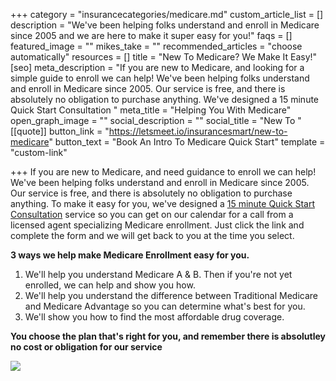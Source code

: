 +++
category = "insurancecategories/medicare.md"
custom_article_list = []
description = "We've been helping folks understand and enroll in Medicare since 2005 and we are here to make it super easy for you!"
faqs = []
featured_image = ""
mikes_take = ""
recommended_articles = "choose automatically"
resources = []
title = "New To Medicare? We Make It Easy!"
[seo]
meta_description = "If you are new to Medicare, and looking for a simple guide to enroll we can help! We've been helping folks understand and enroll in Medicare since 2005. Our service is free, and there is absolutely no obligation to purchase anything. We've designed a 15 minute Quick Start Consultation "
meta_title = "Helping You With Medicare"
open_graph_image = ""
social_description = ""
social_title = "New To "
[[quote]]
button_link = "https://letsmeet.io/insurancesmart/new-to-medicare"
button_text = "Book An Intro To Medicare Quick Start"
template = "custom-link"

+++
If you are new to Medicare, and need guidance to enroll we can help! We've been helping folks understand and enroll in Medicare since 2005. Our service is free, and there is absolutely no obligation to purchase anything. To make it easy for you, we've designed a [15 minute Quick Start Consultation](https://letsmeet.io/insurancesmart/new-to-medicare "New To Medicare Quick Start Consultation") service so you can get on our calendar for a call from a licensed agent specializing Medicare enrollment. Just click the link and complete the form and we will get back to you at the time you select. 

**3 ways we help make Medicare Enrollment easy for you.**

1. We'll help you understand Medicare A & B. Then if you're not yet enrolled, we can help and show you how.
2. We'll help you understand the difference between Traditional Medicare and Medicare Advantage so you can determine what's best for you. 
3. We'll show you how to find the most affordable drug coverage.

**You choose the plan that's right for you, and remember there is absolutley no cost or obligation for our service**

[![](https://res.cloudinary.com/modii/v1612839179/insurancesmart/Medicare_What_s_Covered_App_For_Ipad_mhimfe.jpg)](https://apps.apple.com/us/app/whats-covered/id1444143600 "Understanding Medicare Apple App")